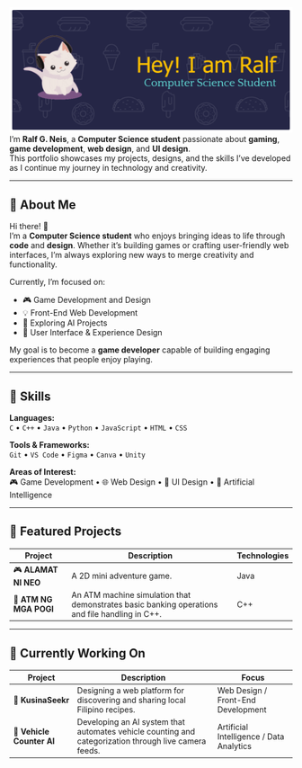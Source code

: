 ![Header](./github-header-banner.png)
I’m **Ralf G. Neis**, a **Computer Science student** passionate about **gaming**, **game development**, **web design**, and **UI design**.  
This portfolio showcases my projects, designs, and the skills I’ve developed as I continue my journey in technology and creativity.

---

## 🚀 About Me

Hi there! 👋  
I’m a **Computer Science student** who enjoys bringing ideas to life through **code** and **design**. Whether it’s building games or crafting user-friendly web interfaces, I’m always exploring new ways to merge creativity and functionality.

Currently, I’m focused on:
- 🎮 Game Development and Design  
- 💡 Front-End Web Development  
- 🧠 Exploring AI Projects  
- 🎨 User Interface & Experience Design

My goal is to become a **game developer** capable of building engaging experiences that people enjoy playing.

---

## 🧠 Skills

**Languages:**  
`C` • `C++` • `Java` • `Python` • `JavaScript` • `HTML` • `CSS`

**Tools & Frameworks:**  
`Git` • `VS Code` • `Figma` • `Canva` • `Unity`  

**Areas of Interest:**  
🎮 Game Development • 🌐 Web Design • 🎨 UI Design • 🤖 Artificial Intelligence

---

## 🧩 Featured Projects

| Project | Description | Technologies |
|----------|--------------|---------------|
| 🎮 **ALAMAT NI NEO** | A 2D mini adventure game. | Java |
| 🏧 **ATM NG MGA POGI** | An ATM machine simulation that demonstrates basic banking operations and file handling in C++. | C++ |

---

## 🧱 Currently Working On

| Project | Description | Focus |
|----------|--------------|--------|
| 🍳 **KusinaSeekr** | Designing a web platform for discovering and sharing local Filipino recipes. | Web Design / Front-End Development |
| 🚗 **Vehicle Counter AI** | Developing an AI system that automates vehicle counting and categorization through live camera feeds. | Artificial Intelligence / Data Analytics |
